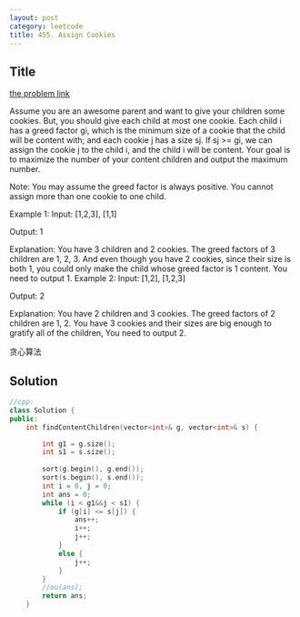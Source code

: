 ```yaml
---
layout: post
category: leetcode
title: 455. Assign Cookies
---
```

## Title
[the problem link](https://leetcode.com/problems/assign-cookies/description/)

Assume you are an awesome parent and want to give your children some cookies. But, you should give each child at most one cookie. Each child i has a greed factor gi, which is the minimum size of a cookie that the child will be content with; and each cookie j has a size sj. If sj >= gi, we can assign the cookie j to the child i, and the child i will be content. Your goal is to maximize the number of your content children and output the maximum number.

Note:
You may assume the greed factor is always positive. 
You cannot assign more than one cookie to one child.

Example 1:
Input: [1,2,3], [1,1]

Output: 1

Explanation: You have 3 children and 2 cookies. The greed factors of 3 children are 1, 2, 3. 
And even though you have 2 cookies, since their size is both 1, you could only make the child whose greed factor is 1 content.
You need to output 1.
Example 2:
Input: [1,2], [1,2,3]

Output: 2

Explanation: You have 2 children and 3 cookies. The greed factors of 2 children are 1, 2. 
You have 3 cookies and their sizes are big enough to gratify all of the children, 
You need to output 2.

贪心算法

## Solution
```c++
//cpp:
class Solution {
public:
	int findContentChildren(vector<int>& g, vector<int>& s) {

		int g1 = g.size();
		int s1 = s.size();
        
		sort(g.begin(), g.end());
		sort(s.begin(), s.end());
		int i = 0, j = 0;
		int ans = 0;
		while (i < g1&&j < s1) {
			if (g[i] <= s[j]) {
				ans++;
				i++;
				j++;
			}
			else {
				j++;
			}
		}
		//ou(ans);
		return ans;
	}
```
